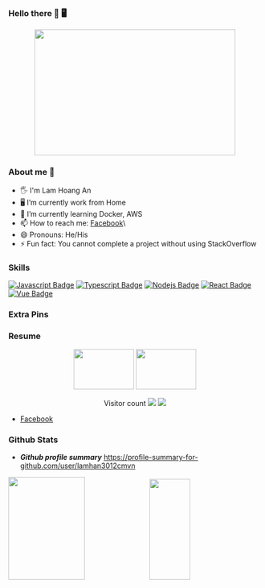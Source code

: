 ### Hello there 🌙 🖥

<p align="center">
  <img src='https://media2.giphy.com/media/iFmw13LV1hHhViPPWz/source.gif' width='400"' height='250"'>
</p>



### About me 🐬

- 🖐 I'm Lam Hoang An
- 🖥 I’m currently work from Home
- 🌱 I’m currently learning Docker, AWS
- 📫 How to reach me: [Facebook](https://www.facebook.com/lam.an.301299)\
- 😄 Pronouns: He/His
- ⚡️ Fun fact: You cannot complete a project without using StackOverflow

### Skills

[![Javascript Badge](https://img.shields.io/badge/-Javascript-F0DB4F?style=for-the-badge&labelColor=black&logo=javascript&logoColor=F0DB4F)](#) 
[![Typescript Badge](https://img.shields.io/badge/-typescript-007acc?style=for-the-badge&labelColor=black&logo=typescript&logoColor=007acc)](#) 
[![Nodejs Badge](https://img.shields.io/badge/-Nodejs-3C873A?style=for-the-badge&labelColor=black&logo=node.js&logoColor=3C873A)](#) 
[![React Badge](https://img.shields.io/badge/-ReactJs-007acc?style=for-the-badge&labelColor=black&logo=react&logoColor=007acc)](#) 
[![Vue Badge](https://img.shields.io/badge/-VueJs-4FC08D?style=for-the-badge&labelColor=black&logo=Vue.js&logoColor=4FC08D)](#) 
### Extra Pins


### Resume
<p align="center">
  
  <img src='https://thumbs.gfycat.com/OblongJaggedBluemorphobutterfly-small.gif' width='120"' height='80"'>
   <img src='https://i.pinimg.com/originals/8b/35/fe/8b35fef55fba1a201c9c7a11d3ec3d64.gif' width='120"' height='80"'>
</p>
  
<p align="center">
   Visitor count
   <img src="https://profile-counter.glitch.me/lamhan3012cmvn/count.svg"/>
  
   <a href="https://hits.seeyoufarm.com">
      <img src="https://hits.seeyoufarm.com/api/count/incr/badge.svg?url=https%3A%2F%2Fgithub.com%2Flamhan3012cmvn&count_bg=%2379C83D&title_bg=%23555555&icon=&icon_color=%23E7E7E7&title=hits&edge_flat=false" />
   </a>
</p>

- [Facebook](https://www.facebook.com/lam.an.301299)

### Github Stats

- ***Github profile summary*** <a href="https://profile-summary-for-github.com/user/lamhan3012cmvn">https://profile-summary-for-github.com/user/lamhan3012cmvn</a>


<p>
<img src="https://github-readme-stats.vercel.app/api?username=lamhan3012cmvn&count_private=true&show_icons=true&theme=blueberry" width=55% height="204px"/>
<img src="https://github-readme-stats.vercel.app/api/top-langs/?username=lamhan3012cmvn&show_icons=true&layout=compact&cache_seconds=1800&langs_count=8&theme=blueberry&count_private=true&show_icons=true" width=40% height="200px"/>
</p>

